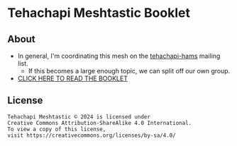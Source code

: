 # Tehachapi Meshtastic Booklet

## About

- In general, I'm coordinating this mesh on the
  [tehachapi-hams](https://groups.io/g/tehachapi-hams) mailing list.
  - If this becomes a large enough topic, we can split off our own group.
- [CLICK HERE TO READ THE BOOKLET](https://tehachapi-hams.github.io/tehachapi-meshtastic/)

## License

```text
Tehachapi Meshtastic © 2024 is licensed under 
Creative Commons Attribution-ShareAlike 4.0 International. 
To view a copy of this license,
visit https://creativecommons.org/licenses/by-sa/4.0/
```

